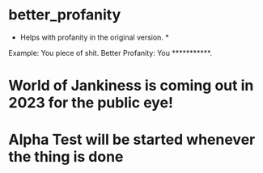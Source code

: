 # better_profanity

* Helps with profanity in the original version. *

Example: You piece of shit.
Better Profanity: You ***********.

# World of Jankiness is coming out in 2023 for the public eye!
# Alpha Test will be started whenever the thing is done
